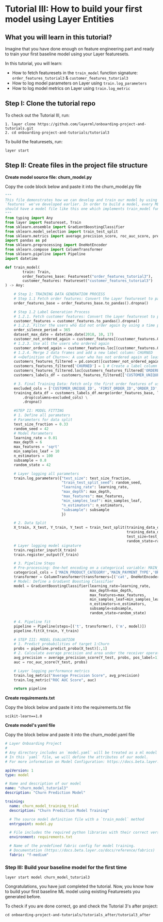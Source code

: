 # Tutorial III: How to build your first model using Layer Entities


## What you will learn in this tutorial?

Imagine that you have done enough on feature engineering part 
and ready to train your first baseline model using your Layer featuresets.

In this tutorial, you will learn:
- How to fetch featuresets in the `train_model` function signature: `order_features_tutorial3` & `customer_features_tutorial3`
- How to log model parameters on Layer using `train.log_parameters`
- How to log model metrics on Layer using `train.log_metric`

## Step I: Clone the tutorial repo
To check out the Tutorial III, run:
```commandline
1. layer clone https://github.com/layerml/onboarding-project-and-tutorials.git
2. cd onboarding-project-and-tutorials/tutorial3
```

To build the featuresets, run:
```commandline
layer start
```

## Step II: Create files in the project file structure

**Create model source file: churn_model.py**

Copy the code block below and paste it into the churn_model.py file
```python
"""
This file demonstrates how we can develop and train our model by using the
`features` we've developed earlier. In order to build a model, every ML project
should have a model file like this one which implements train_model function.
"""
from typing import Any
from layer import Featureset, Train
from sklearn.ensemble import GradientBoostingClassifier
from sklearn.model_selection import train_test_split
from sklearn.metrics import average_precision_score, roc_auc_score, precision_score, recall_score, f1_score
import pandas as pd
from sklearn.preprocessing import OneHotEncoder
from sklearn.compose import ColumnTransformer
from sklearn.pipeline import Pipeline
import datetime

def train_model(
        train: Train,
        order_features_base: Featureset("order_features_tutorial3"),
        customer_features: Featureset("customer_features_tutorial3")
) -> Any:

    # Step 1: TRAINING DATA GENERATION PROCESS
    # Step 1.1 Fetch order features: Convert the Layer featureset to pandas dataframe
    order_features_base = order_features_base.to_pandas().dropna()

    # Step 1.2 Label Generation Process
    # 1.2.1. Fetch customer features: Convert the Layer featureset to pandas dataframe
    customer_features = customer_features.to_pandas().dropna()
    # 1.2.2. Filter the users who did not order again by using a time period of at least 365 days after their first purchases (comparing with the max date in the data --> "2018-10-17")
    order_silence_period = 365
    dataset_max_date = datetime.date(2018, 10, 17)
    customer_not_ordered_again = customer_features[(customer_features.ORDERED_AGAIN == 0) & (customer_features.FIRST_ORDER_TIMESTAMP.dt.date + datetime.timedelta(days=order_silence_period) < dataset_max_date)]
    # 1.2.3. Use all the users who ordered again
    customer_ordered_again = customer_features.loc[(customer_features.ORDERED_AGAIN == 1)]
    # 1.2.4. Merge 2 data frames and add a new label column: CHURNED
    # <<Definition of Churn>>: A user who has not ordered again at least in the next 365 days after its first purchase.
    customers_features_filtered = pd.concat([customer_not_ordered_again, customer_ordered_again])
    customers_features_filtered['CHURNED'] = 1 # Create a label column 'churned' with all 1s.
    customers_features_filtered.loc[customers_features_filtered['ORDERED_AGAIN'] == 1, 'CHURNED'] = 0 # Change the label to 0 if the customer has ordered again
    customers_labels_df = customers_features_filtered[['CUSTOMER_UNIQUE_ID','FIRST_ORDER_ID','CHURNED']]

    # 3. Final Training Data: Fetch only the first order features of users and drop excluded and na columns from the final dataframe
    excluded_cols = ['CUSTOMER_UNIQUE_ID', 'FIRST_ORDER_ID','ORDER_ID','ORDER_PURCHASE_TIMESTAMP','ORDER_STATUS']
    training_data_df = customers_labels_df.merge(order_features_base, left_on='FIRST_ORDER_ID', right_on='ORDER_ID',how='left')\
        .drop(columns=excluded_cols) \
        .dropna()

    #STEP II: MODEL FITTING
    # 1. Define all paramaters
    # Parameters for data split
    test_size_fraction = 0.33
    random_seed = 42
    # Model Parameters
    learning_rate = 0.01
    max_depth = 6
    max_features = 'sqrt'
    min_samples_leaf = 10
    n_estimators = 100
    subsample = 0.8
    random_state = 42

    # Layer logging all parameters
    train.log_parameters({"test_size": test_size_fraction,
                          "train_test_split_seed": random_seed,
                          "learning_rate": learning_rate,
                          "max_depth": max_depth,
                          "max_features": max_features,
                          "min_samples_leaf": min_samples_leaf,
                          "n_estimators": n_estimators,
                          "subsample": subsample
                          })

    # 2. Data Split
    X_train, X_test, Y_train, Y_test = train_test_split(training_data_df.drop(columns=['CHURNED']),
                                                        training_data_df.CHURNED,
                                                        test_size=test_size_fraction,
                                                        random_state=random_seed)
    # Layer logging model signature
    train.register_input(X_train)
    train.register_output(Y_train)

    # 3. Pipeline Steps
    # Pre-processing: One-hot encoding on a categorical variable: MAIN_PRODUCT_CATEGORY
    categorical_cols = ['MAIN_PRODUCT_CATEGORY','MAIN_PAYMENT_TYPE','ORDER_CUSTOMER_CITY','ORDER_CUSTOMER_STATE']
    transformer = ColumnTransformer(transformers=[('cat', OneHotEncoder(handle_unknown='ignore'), categorical_cols)],remainder='passthrough')
    # Model: Define a Gradient Boosting Classifier
    model = GradientBoostingClassifier(learning_rate=learning_rate,
                                       max_depth=max_depth,
                                       max_features=max_features,
                                       min_samples_leaf=min_samples_leaf,
                                       n_estimators=n_estimators,
                                       subsample=subsample,
                                       random_state=random_state)

    # 4. Pipeline fit
    pipeline = Pipeline(steps=[('t', transformer), ('m', model)])
    pipeline.fit(X_train, Y_train)

    # STEP III: MODEL EVALUATION
    # 1. Predict probabilities of target 1:Churn
    probs = pipeline.predict_proba(X_test)[:,1]
    # 2. Calculate average precision and area under the receiver operating characteric curve (ROC AUC)
    avg_precision = average_precision_score(Y_test, probs, pos_label=1)
    auc = roc_auc_score(Y_test, probs)

    # Layer logging performance metrics
    train.log_metric("Average Precision Score", avg_precision)
    train.log_metric("ROC AUC Score", auc)

    return pipeline
```

**Create requirements.txt**

Copy the block below and paste it into the requirements.txt file

```text
scikit-learn==1.0
```

**Create model's yaml file**

Copy the block below and paste it into the churn_model.yaml file
```yaml
# Layer Onboarding Project
#
# Any directory includes an `model.yaml` will be treated as a ml model project.
# In this `yaml` file, we will define the attributes of our model.
# For more information on Model Configuration: https://docs.beta.layer.co/docs/modelcatalog/modelyml

apiVersion: 1
type: model

# Name and description of our model
name: "churn_model_tutorial3"
description: "Churn Prediction Model"

training:
  name: churn_model_training_trial
  description: "Churn Prediction Model Training"

  # The source model definition file with a `train_model` method
  entrypoint: model.py

  # File includes the required python libraries with their correct versions
  environment: requirements.txt

  # Name of the predefined fabric config for model training.
  # Documentation (https://docs.beta.layer.co/docs/reference/fabrics)
  fabric: "f-medium"
```

### Step III: Build your baseline model for the first time
```commandline
layer start model churn_model_tutorial3
```

Congratulations, you have just completed the tutorial. Now, you know how to build your first baseline ML model using existing Featuresets you generated before. 

To check if you are done correct, go and check the Tutorial 3's after project:
```commandline
cd onboarding-project-and-tutorials/tutorials_after/tutorial3_after
```




